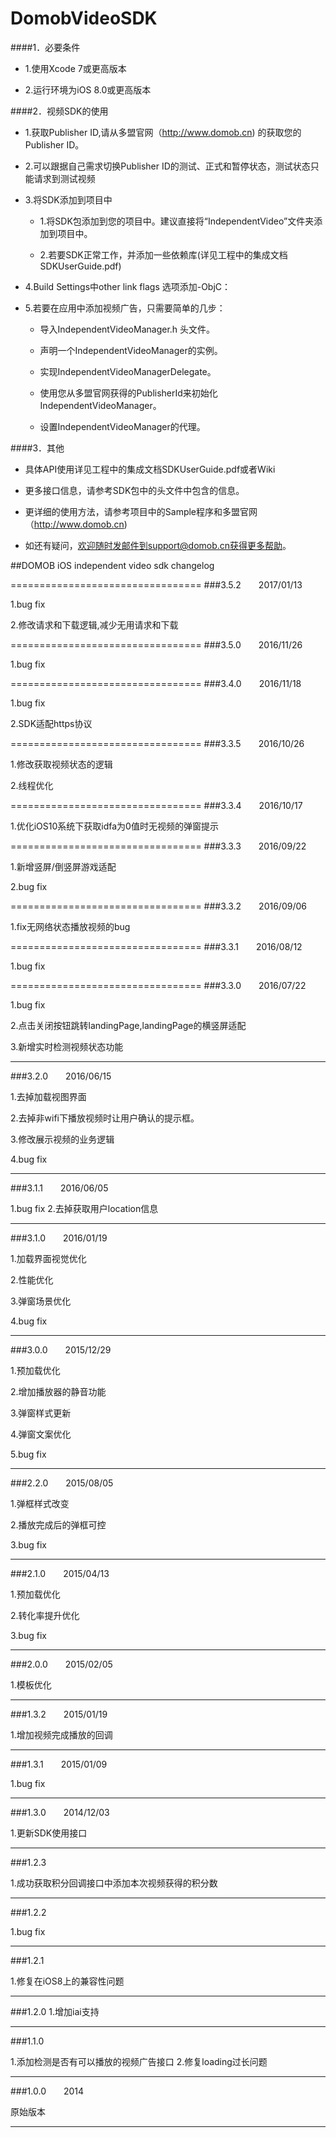 # DomobVideoSDK

####1．必要条件

* 1.使用Xcode 7或更高版本

* 2.运行环境为iOS 8.0或更高版本


####2．视频SDK的使用
* 1.获取Publisher ID,请从多盟官网（http://www.domob.cn) 的获取您的
Publisher ID。

* 2.可以跟据自己需求切换Publisher ID的测试、正式和暂停状态，测试状态只能请求到测试视频

* 3.将SDK添加到项目中

  * 1.将SDK包添加到您的项目中。建议直接将“IndependentVideo”文件夹添加到项目中。

  * 2.若要SDK正常工作，并添加一些依赖库(详见工程中的集成文档 SDKUserGuide.pdf) 
 
* 4.Build Settings中other link flags 选项添加-ObjC：
 
* 5.若要在应用中添加视频广告，只需要简单的几步：

	* 导入IndependentVideoManager.h 头文件。

	* 声明一个IndependentVideoManager的实例。

	* 实现IndependentVideoManagerDelegate。

	* 使用您从多盟官网获得的PublisherId来初始化IndependentVideoManager。

	* 设置IndependentVideoManager的代理。

####3．其他
* 具体API使用详见工程中的集成文档SDKUserGuide.pdf或者Wiki

* 更多接口信息，请参考SDK包中的头文件中包含的信息。

* 更详细的使用方法，请参考项目中的Sample程序和多盟官网（http://www.domob.cn)

* 如还有疑问，欢迎随时发邮件到support@domob.cn获得更多帮助。


##DOMOB iOS independent video sdk changelog

=================================
###3.5.2&emsp;&emsp;2017/01/13

1.bug fix

2.修改请求和下载逻辑,减少无用请求和下载

=================================
###3.5.0&emsp;&emsp;2016/11/26

1.bug fix

=================================
###3.4.0&emsp;&emsp;2016/11/18

1.bug fix

2.SDK适配https协议

=================================
###3.3.5&emsp;&emsp;2016/10/26

1.修改获取视频状态的逻辑

2.线程优化

=================================
###3.3.4&emsp;&emsp;2016/10/17

1.优化iOS10系统下获取idfa为0值时无视频的弹窗提示

=================================
###3.3.3&emsp;&emsp;2016/09/22

1.新增竖屏/倒竖屏游戏适配

2.bug fix 

=================================
###3.3.2&emsp;&emsp;2016/09/06

1.fix无网络状态播放视频的bug

=================================
###3.3.1&emsp;&emsp;2016/08/12

1.bug fix

=================================
###3.3.0&emsp;&emsp;2016/07/22

1.bug fix

2.点击关闭按钮跳转landingPage,landingPage的横竖屏适配

3.新增实时检测视频状态功能

_________________________________________

###3.2.0&emsp;&emsp;2016/06/15

1.去掉加载视图界面 

2.去掉非wifi下播放视频时让用户确认的提示框。

3.修改展示视频的业务逻辑

4.bug fix

_________________________________________

###3.1.1&emsp;&emsp;2016/06/05

1.bug fix
2.去掉获取用户location信息

_________________________________________

###3.1.0&emsp;&emsp;2016/01/19

1.加载界面视觉优化 

2.性能优化 

3.弹窗场景优化 

4.bug fix

_________________________________________

###3.0.0&emsp;&emsp;2015/12/29

1.预加载优化

2.增加播放器的静音功能 

3.弹窗样式更新 

4.弹窗文案优化 

5.bug fix

_________________________________________

###2.2.0&emsp;&emsp;2015/08/05

1.弹框样式改变 

2.播放完成后的弹框可控 

3.bug fix

_________________________________________

###2.1.0&emsp;&emsp;2015/04/13

1.预加载优化

2.转化率提升优化

3.bug fix

_________________________________________


###2.0.0&emsp;&emsp;2015/02/05


1.模板优化
_________________________________________


###1.3.2&emsp;&emsp;2015/01/19


1.增加视频完成播放的回调
_________________________________________


###1.3.1&emsp;&emsp;2015/01/09


1.bug fix
_________________________________________


###1.3.0&emsp;&emsp;2014/12/03


1.更新SDK使用接口
_________________________________________


###1.2.3


1.成功获取积分回调接口中添加本次视频获得的积分数
_________________________________________


###1.2.2


1.bug fix
_________________________________________


###1.2.1


1.修复在iOS8上的兼容性问题
_________________________________________


###1.2.0
1.增加iai支持
_________________________________________


###1.1.0


1.添加检测是否有可以播放的视频广告接口 
2.修复loading过长问题
_________________________________________


###1.0.0&emsp;&emsp;2014

原始版本

--------------------------
